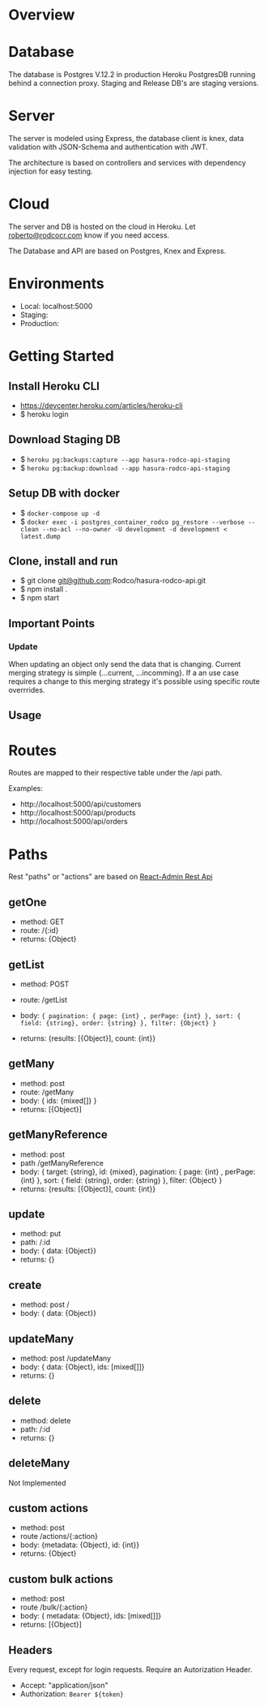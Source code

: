 # Overview

# Database

The database is Postgres V.12.2 in production Heroku PostgresDB running behind a connection proxy. Staging and Release DB's are staging versions.

# Server

The server is modeled using Express, the database client is knex, data validation with JSON-Schema and authentication with JWT.

The architecture is based on controllers and services with dependency injection for easy testing.

# Cloud

The server and DB is hosted on the cloud in Heroku. Let roberto@rodcocr.com know if you need access.

The Database and API are based on Postgres, Knex and Express.

# Environments

- Local: localhost:5000
- Staging:
- Production:

# Getting Started

## Install Heroku CLI

- https://devcenter.heroku.com/articles/heroku-cli
- \$ heroku login

## Download Staging DB

- \$ `heroku pg:backups:capture --app hasura-rodco-api-staging`
- \$ `heroku pg:backup:download --app hasura-rodco-api-staging`

## Setup DB with docker

- \$ `docker-compose up -d`
- \$ `docker exec -i postgres_container_rodco pg_restore --verbose --clean --no-acl --no-owner -U development -d development < latest.dump`

## Clone, install and run

- \$ git clone git@github.com:Rodco/hasura-rodco-api.git
- \$ npm install .
- \$ npm start

## Important Points

### Update

When updating an object only send the data that is changing. Current merging strategy is simple {...current, ...incomming}. If a an use case requires a change to this merging strategy it's possible using specific route overrrides.

## Usage

# Routes

Routes are mapped to their respective table under the /api path.

Examples:

- http://localhost:5000/api/customers
- http://localhost:5000/api/products
- http://localhost:5000/api/orders

# Paths

Rest "paths" or "actions" are based on [React-Admin Rest Api](https://marmelab.com/react-admin/DataProviders.html)

## getOne

- method: GET
- route: /{:id}
- returns: {Object}

## getList

- method: POST
- route: /getList
- body: `{ pagination: { page: {int} , perPage: {int} }, sort: { field: {string}, order: {string} }, filter: {Object} }`

- returns: {results: [{Object}], count: {int}}

## getMany

- method: post
- route: /getMany
- body: { ids: {mixed[]} }
- returns: [{Object}]

## getManyReference

- method: post
- path /getManyReference
- body: { target: {string}, id: {mixed}, pagination: { page: {int} , perPage: {int} }, sort: { field: {string}, order: {string} }, filter: {Object} }
- returns: {results: [{Object}], count: {int}}

## update

- method: put
- path: /:id
- body: { data: {Object}}
- returns: {}

## create

- method: post /
- body: { data: {Object}}

## updateMany

- method: post /updateMany
- body: { data: {Object}, ids: [mixed[]]}
- returns: {}

## delete

- method: delete
- path: /:id
- returns: {}

## deleteMany

Not Implemented

## custom actions

- method: post
- route /actions/{:action}
- body: {metadata: {Object}, id: {int}}
- returns: {Object}

## custom bulk actions

- method: post
- route /bulk/{:action}
- body: { metadata: {Object}, ids: [mixed[]]}
- returns: [{Object}]

## Headers

Every request, except for login requests. Require an Autorization Header.

- Accept: "application/json"
- Authorization: `Bearer ${token}`

```

```

